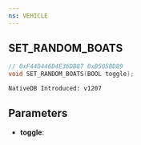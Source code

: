 ```yaml
---
ns: VEHICLE
---
```

## SET_RANDOM_BOATS

```c
// 0xF44D446D4E36DB87 0xB505BD89
void SET_RANDOM_BOATS(BOOL toggle);
```

```
NativeDB Introduced: v1207
```

## Parameters
* **toggle**:
